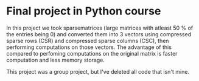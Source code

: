 # Final project in Python course
In this project we took sparsematrices (large matrices with atleast 50 % of the entries being 0) and converted them into 3 vectors using compressed sparse rows (CSR) and compressed sparse columns (CSC), then performing computations on those vectors. The advantage of this compared to perfoming computations on the original matrix is faster computation and less memory storage.

This project was a group project, but I've deleted all code that isn't mine.

